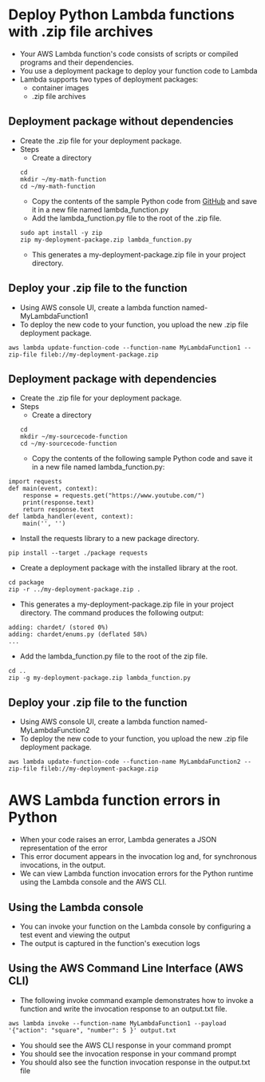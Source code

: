 # Deploy Python Lambda functions with .zip file archives
- Your AWS Lambda function's code consists of scripts or compiled programs and their dependencies.
- You use a deployment package to deploy your function code to Lambda
- Lambda supports two types of deployment packages:
    - container images
    - .zip file archives

## Deployment package without dependencies
- Create the .zip file for your deployment package.
- Steps
   - Create a directory
   ```
   cd
   mkdir ~/my-math-function
   cd ~/my-math-function
   ```
   - Copy the contents of the sample Python code from [GitHub](https://raw.githubusercontent.com/awsdocs/aws-doc-sdk-examples/master/python/example_code/lambda/boto_client_examples/lambda_handler_basic.py) and save it in a new file named lambda_function.py
   - Add the lambda_function.py file to the root of the .zip file.
   ```
   sudo apt install -y zip
   zip my-deployment-package.zip lambda_function.py
   ```
   - This generates a my-deployment-package.zip file in your project directory.

## Deploy your .zip file to the function
 - Using AWS console UI, create a lambda function named- MyLambdaFunction1
 - To deploy the new code to your function, you upload the new .zip file deployment package.
```
aws lambda update-function-code --function-name MyLambdaFunction1 --zip-file fileb://my-deployment-package.zip
```


## Deployment package with dependencies
- Create the .zip file for your deployment package.
- Steps
    - Create a directory
    ```
    cd
    mkdir ~/my-sourcecode-function
    cd ~/my-sourcecode-function
    ```
    - Copy the contents of the following sample Python code and save it in a new file named lambda_function.py:
```
import requests
def main(event, context):   
    response = requests.get("https://www.youtube.com/")
    print(response.text)
    return response.text
def lambda_handler(event, context):
    main('', '')
```
  - Install the requests library to a new package directory.
  ```
  pip install --target ./package requests
  ```
  - Create a deployment package with the installed library at the root.
  ```
  cd package
  zip -r ../my-deployment-package.zip .
  ```
  - This generates a my-deployment-package.zip file in your project directory. The command produces the following output:
  ```
  adding: chardet/ (stored 0%)
  adding: chardet/enums.py (deflated 58%)
  ...
  ```
  - Add the lambda_function.py file to the root of the zip file.
  ```
  cd ..
  zip -g my-deployment-package.zip lambda_function.py
  ```

## Deploy your .zip file to the function
 - Using AWS console UI, create a lambda function named- MyLambdaFunction2
 - To deploy the new code to your function, you upload the new .zip file deployment package.
```
aws lambda update-function-code --function-name MyLambdaFunction2 --zip-file fileb://my-deployment-package.zip
```


# AWS Lambda function errors in Python
- When your code raises an error, Lambda generates a JSON representation of the error
- This error document appears in the invocation log and, for synchronous invocations, in the output.
- We can view Lambda function invocation errors for the Python runtime using the Lambda console and the AWS CLI.

## Using the Lambda console
- You can invoke your function on the Lambda console by configuring a test event and viewing the output
- The output is captured in the function's execution logs

## Using the AWS Command Line Interface (AWS CLI)
- The following invoke command example demonstrates how to invoke a function and write the invocation response to an output.txt file.
```
aws lambda invoke --function-name MyLambdaFunction1 --payload '{"action": "square", "number": 5 }' output.txt
```
- You should see the AWS CLI response in your command prompt
- You should see the invocation response in your command prompt
- You should also see the function invocation response in the output.txt file
